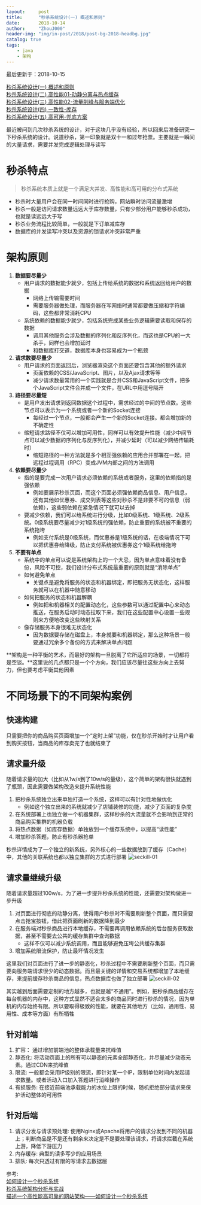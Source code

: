 ```yaml
---
layout:     post
title:      "秒杀系统设计(一) 概述和原则"
date:       2018-10-14
author:     "ZhouJ000"
header-img: "img/in-post/2018/post-bg-2018-headbg.jpg"
catalog: true
tags:
    - java
    - 架构
--- 
```


<font id="last-updated">最后更新于：2018-10-15</font>

[秒杀系统设计(一) 概述和原则](https://zhouj000.github.io/2018/10/14/SecKill-System-1)  
[秒杀系统设计(二) 高性能01-动静分离与热点缓存](https://zhouj000.github.io/2018/10/15/SecKill-System-2)  
[秒杀系统设计(三) 高性能02-流量削峰与服务端优化](https://zhouj000.github.io/2018/10/16/SecKill-System-3)  
[秒杀系统设计(四) 一致性-库存](https://zhouj000.github.io/2018/10/18/SecKill-System-4)  
[秒杀系统设计(五) 高可用-兜底方案](https://zhouj000.github.io/2018/10/19/SecKill-System-5)  



最近被问到几次秒杀系统的设计，对于这块几乎没有经验，所以回来后准备研究一下秒杀系统的设计。说道秒杀，第一印象就是双十一和过年抢票。主要就是一瞬间的大量请求，需要并发完成逻辑处理与读写

# 秒杀特点

> 秒杀系统本质上就是一个满足大并发、高性能和高可用的分布式系统

+ 秒杀时大量用户会在同一时间同时进行抢购，网站瞬时访问流量激增
+ 秒杀一般是访问请求数量远远大于库存数量，只有少部分用户能够秒杀成功，也就是读远远大于写
+ 秒杀业务流程比较简单，一般就是下订单减库存
+ 数据库的并发读写冲突以及资源的锁请求冲突非常严重



# 架构原则

1. **数据要尽量少**
	+ 用户请求的数据能少就少，包括上传给系统的数据和系统返回给用户的数据
		- 网络上传输需要时间
		- 需要服务器做处理，而服务器在写网络时通常都要做压缩和字符编码，这些都非常消耗CPU
	+ 系统依赖的数据能少就少，包括系统完成某些业务逻辑需要读取和保存的数据
		- 调用其他服务会涉及数据的序列化和反序列化，而这也是CPU的一大杀手，同样也会增加延时
		- 和数据库打交道，数据库本身也容易成为一个瓶颈
2. **请求数要尽量少**
	+ 用户请求的页面返回后，浏览器渲染这个页面还要包含其他的额外请求
		- 页面依赖的CSS/JavaScript、图片，以及Ajax请求等等
		- 减少请求数最常用的一个实践就是合并CSS和JavaScript文件，把多个JavaScript文件合并成一个文件，在URL中用逗号隔开
3. **路径要尽量短**
	+ 是用户发出请求到返回数据这个过程中，需求经过的中间的节点数。这些节点可以表示为一个系统或者一个新的Socket连接
		- 每经过一个节点，一般都会产生一个新的Socket连接。都会增加新的不确定性
	+ 缩短请求路径不仅可以增加可用性，同样可以有效提升性能（减少中间节点可以减少数据的序列化与反序列化），并减少延时（可以减少网络传输耗时）
		- 缩短路径的一种方法就是多个相互强依赖的应用合并部署在一起，把远程过程调用（RPC）变成JVM内部之间的方法调用
4. **依赖要尽量少**
	+ 指的是要完成一次用户请求必须依赖的系统或者服务，这里的依赖指的是强依赖
		- 例如要展示秒杀页面，而这个页面必须强依赖商品信息、用户信息，还有其他如优惠券、成交列表等这些对秒杀不是非要不可的信息（弱依赖），这些弱依赖在紧急情况下就可以去掉
	+ 要减少依赖，我们可以给系统进行分级，比如0级系统、1级系统、2级系统。0级系统要尽量减少对1级系统的强依赖，防止重要的系统被不重要的系统拖垮
		- 例如支付系统是0级系统，而优惠券是1级系统的话，在极端情况下可以把优惠券给降级，防止支付系统被优惠券这个1级系统给拖垮
5. **不要有单点**
	+ 系统中的单点可以说是系统架构上的一个大忌，因为单点意味着没有备份，风险不可控，我们设计分布式系统最重要的原则就是“消除单点”
	+ 如何避免单点
		- 关键点是避免将服务的状态和机器绑定，即把服务无状态化，这样服务就可以在机器中随意移动
	+ 如何把服务的状态和机器解耦
		- 例如把和机器相关的配置动态化，这些参数可以通过配置中心来动态推送，在服务启动时动态拉取下来，我们在这些配置中心设置一些规则来方便地改变这些映射关系
	+ 像存储服务本身很难无状态化
		- 因为数据要存储在磁盘上，本身就要和机器绑定，那么这种场景一般要通过冗余多个备份的方式来解决单点问题
	
**架构是一种平衡的艺术，而最好的架构一旦脱离了它所适应的场景，一切都将是空谈。**这里说的几点都只是一个个方向，我们应该尽量往这些方向上去努力，但也要考虑平衡其他因素	



# 不同场景下的不同架构案例

## 快速构建

只需要把你的商品购买页面增加一个“定时上架”功能，仅在秒杀开始时才让用户看到购买按钮，当商品的库存卖完了也就结束了

## 请求量升级

随着请求量的加大（比如从1w/s到了10w/s的量级），这个简单的架构很快就遇到了瓶颈，因此需要做架构改造来提升系统性能

1. 把秒杀系统独立出来单独打造一个系统，这样可以有针对性地做优化
	+ 例如这个独立出来的系统就减少了店铺装修的功能，减少了页面的复杂度
2. 在系统部署上也独立做一个机器集群，这样秒杀的大流量就不会影响到正常的商品购买集群的机器负载
3. 将热点数据（如库存数据）单独放到一个缓存系统中，以提高“读性能”
4. 增加秒杀答题，防止有秒杀器抢单

秒杀详情成为了一个独立的新系统，另外核心的一些数据放到了缓存（Cache）中，其他的关联系统也都以独立集群的方式进行部署
![seckill-01](/img/in-post/2018/10/seckill-01.jpg)

## 请求量继续升级

随着请求量超过100w/s，为了进一步提升秒杀系统的性能，还需要对架构做进一步升级

1. 对页面进行彻底的动静分离，使得用户秒杀时不需要刷新整个页面，而只需要点击抢宝按钮，借此把页面刷新的数据降到最少
2. 在服务端对秒杀商品进行本地缓存，不需要再调用依赖系统的后台服务获取数据，甚至不需要去公共的缓存集群中查询数据
	+ 这样不仅可以减少系统调用，而且能够避免压垮公共缓存集群
3. 增加系统限流保护，防止最坏情况发生

这里我们对页面进行了进一步的静态化，秒杀过程中不需要刷新整个页面，而只需要向服务端请求很少的动态数据。而且最关键的详情和交易系统都增加了本地缓存，来提前缓存秒杀商品的信息，热点数据库也做了独立部署
![seckill-02](/img/in-post/2018/10/seckill-02.jpg)

其实越到后面需要定制的地方越多，也就是越“不通用”。例如，把秒杀商品缓存在每台机器的内存中，这种方式显然不适合太多的商品同时进行秒杀的情况，因为单机的内存始终有限。所以要取得极致的性能，就要在其他地方（比如，通用性、易用性、成本等方面）有所牺牲

## 针对前端 

1. 扩容： 通过增加前端池的整体承载量来抗峰值  
2. 静态化: 将活动页面上的所有可以静态的元素全部静态化，并尽量减少动态元素。通过CDN来抗峰值  
3. 限流: 一般都会采用IP级别的限流，即针对某一个IP，限制单位时间内发起请求数量。或者活动入口加入答题进行消峰操作  
4. 有损服务: 在接近前端池承载能力的水位上限的时候，随机拒绝部分请求来保护活动整体的可用性  

## 针对后端

1. 请求分发与请求预处理: 使用Nginx或Apache将用户的请求分发到不同的机器上；判断商品是不是还有剩余来决定是不是要处理该请求，将请求拦截在系统上游，降低下游压力
2. 内存缓存: 典型的读多写少的应用场景
3. 排队: 每次只透过有限的写请求去数据层
	

参考:  
[如何设计一个秒杀系统](https://time.geekbang.org/column/intro/127)  
[秒杀系统架构分析与实战](https://www.cnblogs.com/andy-zhou/p/5364136.html)  
[描述一个高性能高可靠的网站架构——如何设计一个秒杀系统](https://www.cnblogs.com/sunshineliulu/p/7598969.html)  

